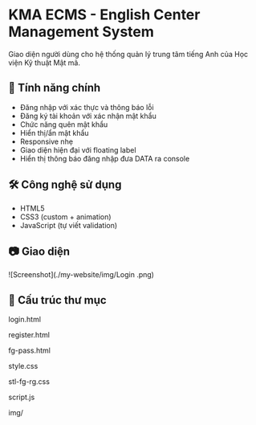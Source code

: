 # KMA ECMS - English Center Management System

Giao diện người dùng cho hệ thống quản lý trung tâm tiếng Anh của Học viện Kỹ thuật Mật mã.

## 🚀 Tính năng chính
- Đăng nhập với xác thực và thông báo lỗi
- Đăng ký tài khoản với xác nhận mật khẩu
- Chức năng quên mật khẩu
- Hiển thị/ẩn mật khẩu
- Responsive nhẹ
- Giao diện hiện đại với floating label
- Hiển thị thông báo đăng nhập đưa DATA ra console 

## 🛠️ Công nghệ sử dụng
- HTML5
- CSS3 (custom + animation)
- JavaScript (tự viết validation)

## 📷 Giao diện
![Screenshot](./my-website/img/Login .png)

## 📁 Cấu trúc thư mục
login.html

register.html

fg-pass.html

style.css

stl-fg-rg.css

script.js

img/
